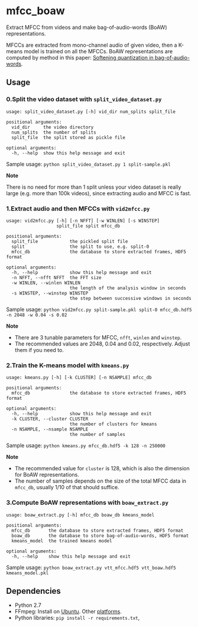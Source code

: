 # mfcc_boaw
Extract MFCC from videos and make bag-of-audio-words (BoAW) representations.

MFCCs are extracted from mono-channel audio of given video, then a K-means model is trained on all the MFCCs.
BoAW representations are computed by method in this paper: [Softening quantization in bag-of-audio-words](https://ieeexplore.ieee.org/document/6853821).

## Usage

### 0.Split the video dataset with `split_video_dataset.py`
```
usage: split_video_dataset.py [-h] vid_dir num_splits split_file

positional arguments:
  vid_dir     the video directory
  num_splits  the number of splits
  split_file  the split stored as pickle file

optional arguments:
  -h, --help  show this help message and exit
```

Sample usage: `python split_video_dataset.py 1 split-sample.pkl`

**Note**

There is no need for more than 1 split unless your video dataset is really large (e.g. more than 100k videos), since extracting audio and MFCC is fast.

### 1.Extract audio and then MFCCs with `vid2mfcc.py`
```
usage: vid2mfcc.py [-h] [-n NFFT] [-w WINLEN] [-s WINSTEP]
                   split_file split mfcc_db

positional arguments:
  split_file            the pickled split file
  split                 the split to use, e.g. split-0
  mfcc_db               the database to store extracted frames, HDF5 format

optional arguments:
  -h, --help            show this help message and exit
  -n NFFT, --nfft NFFT  the FFT size
  -w WINLEN, --winlen WINLEN
                        the length of the analysis window in seconds
  -s WINSTEP, --winstep WINSTEP
                        the step between successive windows in seconds
```

Sample usage: `python vid2mfcc.py split-sample.pkl split-0 mfcc_db.hdf5 -n 2048 -w 0.04 -s 0.02`

**Note**

* There are 3 tunable parameters for MFCC, `nfft`, `winlen` and `winstep`.
* The recommended values are 2048, 0.04 and 0.02, respectively. Adjust them if you need to.

### 2.Train the K-means model with `kmeans.py`
```
usage: kmeans.py [-h] [-k CLUSTER] [-n NSAMPLE] mfcc_db

positional arguments:
  mfcc_db               the database to store extracted frames, HDF5 format

optional arguments:
  -h, --help            show this help message and exit
  -k CLUSTER, --cluster CLUSTER
                        the number of clusters for kmeans
  -n NSAMPLE, --nsample NSAMPLE
                        the number of samples
```

Sample usage: `python kmeans.py mfcc_db.hdf5 -k 128 -n 250000`

**Note**

* The recommended value for `cluster` is 128, which is also the dimension for BoAW representations.
* The number of samples depends on the size of the total MFCC data in `mfcc_db`, usually 1/10 of that should suffice.

### 3.Compute BoAW representations with `boaw_extract.py`
```
usage: boaw_extract.py [-h] mfcc_db boaw_db kmeans_model

positional arguments:
  mfcc_db       the database to store extracted frames, HDF5 format
  boaw_db       the database to store bag-of-audio-words, HDF5 format
  kmeans_model  the trained kmeans model

optional arguments:
  -h, --help    show this help message and exit
```
Sample usage: `python boaw_extract.py vtt_mfcc.hdf5 vtt_boaw.hdf5 kmeans_model.pkl`


## Dependencies
* Python 2.7
* FFmpeg: Install on [Ubuntu](https://tecadmin.net/install-ffmpeg-on-linux/). Other [platforms](https://www.google.com/).
* Python libraries: `pip install -r requirements.txt`, 

